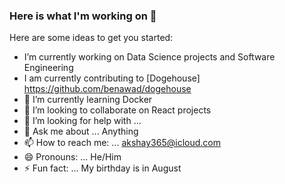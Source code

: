 ### Here is what I'm working on 👋

Here are some ideas to get you started:

-  I’m currently working on Data Science projects and Software Engineering
-  I am currently contributing to [Dogehouse] https://github.com/benawad/dogehouse
- 🌱 I’m currently learning Docker
- 🧩 I’m looking to collaborate on React projects
- 🤔 I’m looking for help with ...
- 💬 Ask me about ... Anything
- 📫 How to reach me: ... akshay365@icloud.com
- 😄 Pronouns: ... He/Him
- ⚡ Fun fact: ... My birthday is in August
